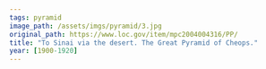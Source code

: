 ```yaml
---
tags: pyramid
image_path: /assets/imgs/pyramid/3.jpg
original_path: https://www.loc.gov/item/mpc2004004316/PP/
title: "To Sinai via the desert. The Great Pyramid of Cheops."
year: [1900-1920]
---
```



